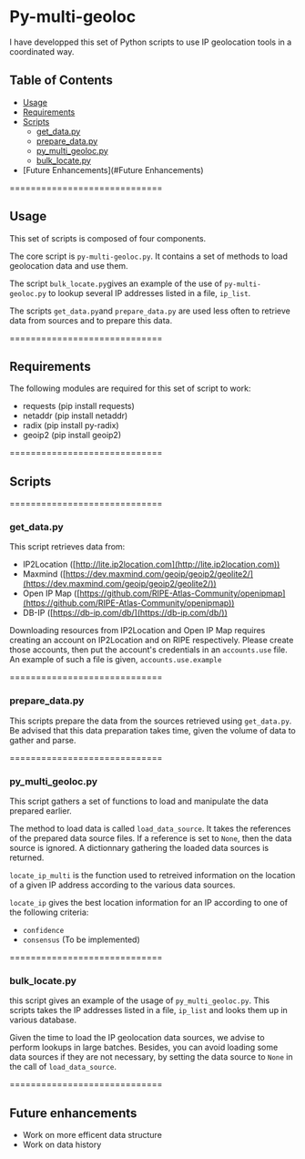 # Py-multi-geoloc

I have developped this set of Python scripts to use IP geolocation tools in a coordinated way.

## Table of Contents

* [Usage](#Usage)
* [Requirements](#Requirements)
* [Scripts](#Scripts)
  * [get_data.py](#get_data.py)
  * [prepare_data.py](#prepare_data.py)
  * [py\_multi\_geoloc.py](#py\_multi\_geoloc.py)
  * [bulk_locate.py](#bulk_locate.py)
* [Future Enhancements](#Future Enhancements) 

=============================
## Usage

This set of scripts is composed of four components.

The core script is `py-multi-geoloc.py`. It contains a set of methods to load geolocation data and use them. 

The script `bulk_locate.py`gives an example of the use of `py-multi-geoloc.py` to lookup several IP addresses listed in a file, `ip_list`.

The scripts `get_data.py`and `prepare_data.py` are used less often to retrieve data from sources and to prepare this data.

=============================
## Requirements

The following modules are required for this set of script to work:

* requests (pip install requests)
* netaddr (pip install netaddr)
* radix (pip install py-radix)
* geoip2 (pip install geoip2)

=============================
## Scripts

=============================
### get_data.py

This script retrieves data from:

* IP2Location ([http://lite.ip2location.com](http://lite.ip2location.com))
* Maxmind ([https://dev.maxmind.com/geoip/geoip2/geolite2/](https://dev.maxmind.com/geoip/geoip2/geolite2/))
* Open IP Map ([https://github.com/RIPE-Atlas-Community/openipmap](https://github.com/RIPE-Atlas-Community/openipmap))
* DB-IP ([https://db-ip.com/db/](https://db-ip.com/db/))

Downloading resources from IP2Location and Open IP Map requires creating an account on IP2Location and on RIPE respectively. Please create those accounts, then put the account's credentials in an `accounts.use` file. An example of such a file is given, `accounts.use.example`

=============================
### prepare_data.py

This scripts prepare the data from the sources retrieved using `get_data.py`. Be advised that this data preparation takes time, given the volume of data to gather and parse.

=============================
### py\_multi\_geoloc.py

This script gathers a set of functions to load and manipulate the data prepared earlier. 

The method to load data is called `load_data_source`. It takes the references of the prepared data source files. If a reference is set to `None`, then the data source is ignored. A dictionnary gathering the loaded data sources is returned.

`locate_ip_multi` is the function used to retreived information on the location of a given IP address according to the various data sources. 

`locate_ip` gives the best location information for an IP according to one of the following criteria:

* `confidence`
* `consensus` (To be implemented)

=============================
### bulk_locate.py

this script gives an example of the usage of `py_multi_geoloc.py`. This scripts takes the IP addresses listed in a file, `ip_list` and looks them up in various database.

Given the time to load the IP geolocation data sources, we advise to perform lookups in large batches. Besides, you can avoid loading some data sources if they are not necessary, by setting the data source to `None` in the call of `load_data_source`.

=============================
## Future enhancements

* Work on more efficent data structure
* Work on data history 

